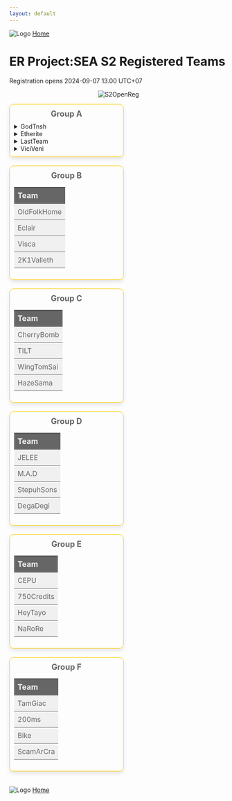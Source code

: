 ```yaml
---
layout: default
---
```


![Logo](https://kanziebub.github.io/ProjectSEA/assets/images/bullet_rev.png)
[Home](https://kanziebub.github.io/ProjectSEA/)

# **ER Project:SEA S2 Registered Teams**
Registration opens 2024-09-07 13.00 UTC+07

<p align="center">
  <img 
    src="https://kanziebub.github.io/ProjectSEA/assets/images/Project_Sea_2_Open_Registration.png" 
    alt="S2OpenReg" 
    style="max-height: 350px;">
</p>

<style>

.group-section {
    display: flex;
    flex-wrap: wrap;
    justify-content: space-between;
    margin: 0 auto;
    max-width: 600px;
}

.group-section .group-table {
    width: 48%;
    margin-bottom: 20px;
    border-radius: 10px;
    padding: 10px;
    box-shadow: 0 5px 10px rgba(0, 0, 0, 0.1);
    border: 1px solid #ffcc00; /* Border in dark grey */
}

.group-section table {
    width: 100%;
    border-collapse: collapse;
    color: #666666; /* Dark grey text in tables */
}

.group-section th, .group-section td {
    text-align: left;
    padding: 8px;
    border-bottom: 1px solid #666666; /* Border between rows */
}

.group-section th {
    background-color: #666666; /* Dark grey header */
    color: #f0f0f0; /* Light grey text in header */
    font-size: 1.1em;
}

.group-section td {
    background-color: #f0f0f0; /* Light grey cells */
    color: #666666; /* Dark grey text in cells */
}

.group-section .group-title {
    text-align: center;
    font-size: 1.3em;
    font-weight: bold;
    margin-bottom: 10px;
    color: #666666; /* Dark grey group title */
}

</style>


<div class="group-section">

<!-- Group A and Group B -->
<div class="group-table">
    <div class="group-title">Group A</div>
    <details>
      <summary>GodTnsh</summary>
      <ul>
        <li>Alek</li>
        <li>Gyoo</li>
        <li>Tnsh</li>
      </ul>
    </details>
    <details>
      <summary>Etherite</summary>
      <ul>
        <li>Kel2ykeion</li>
        <li>ThreeRain</li>
        <li>160999</li>
      </ul>
    </details>
    <details>
      <summary>LastTeam</summary>
      <ul>
        <li>Extera</li>
        <li>Gallileo</li>
        <li>Renal</li>
      </ul>
    </details>
    <details>
      <summary>ViciVeni</summary>
      <ul>
        <li>Gomibin</li>
        <li>Ybardossa</li>
        <li>Iz1Senpai</li>
        <li>Nairos</li>
      </ul>
    </details>
</div>

<div class="group-table">
    <div class="group-title">Group B</div>
    <table>
        <thead>
            <tr>
                <th>Team</th>
            </tr>
        </thead>
        <tbody>
            <tr><td>OldFolkHome</td></tr>
            <tr><td>Eclair</td></tr>
            <tr><td>Visca</td></tr>
            <tr><td>2K1Valleth</td></tr>
        </tbody>
    </table>
</div>

<!-- Group C and Group D -->
<div class="group-table">
    <div class="group-title">Group C</div>
    <table>
        <thead>
            <tr>
                <th>Team</th>
            </tr>
        </thead>
        <tbody>
            <tr><td>CherryBomb</td></tr>
            <tr><td>TILT</td></tr>
            <tr><td>WingTomSai</td></tr>
            <tr><td>HazeSama</td></tr>
        </tbody>
    </table>
</div>

<div class="group-table">
    <div class="group-title">Group D</div>
    <table>
        <thead>
            <tr>
                <th>Team</th>
            </tr>
        </thead>
        <tbody>
            <tr><td>JELEE</td></tr>
            <tr><td>M.A.D</td></tr>
            <tr><td>StepuhSons</td></tr>
            <tr><td>DegaDegi</td></tr>
        </tbody>
    </table>
</div>

<!-- Group E and Group F -->
<div class="group-table">
    <div class="group-title">Group E</div>
    <table>
        <thead>
            <tr>
                <th>Team</th>
            </tr>
        </thead>
        <tbody>
            <tr><td>CEPU</td></tr>
            <tr><td>750Credits</td></tr>
            <tr><td>HeyTayo</td></tr>
            <tr><td>NaRoRe</td></tr>
        </tbody>
    </table>
</div>

<div class="group-table">
    <div class="group-title">Group F</div>
    <table>
        <thead>
            <tr>
                <th>Team</th>
            </tr>
        </thead>
        <tbody>
            <tr><td>TamGiac</td></tr>
            <tr><td>200ms</td></tr>
            <tr><td>Bike</td></tr>
            <tr><td>ScamArCra</td></tr>
        </tbody>
    </table>
</div>
</div>

![Logo](https://kanziebub.github.io/ProjectSEA/assets/images/bullet_rev.png)
[Home](https://kanziebub.github.io/ProjectSEA/)
